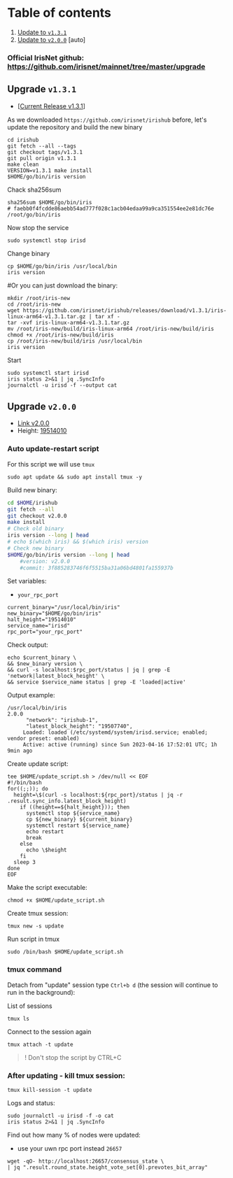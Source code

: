 # Table of contents
1. [Update to `v1.3.1`](https://github.com/AlexToTheSun/Validator_Activity/blob/main/Mainnet-Guides/IRISnet/Upgrade.md#upgrade-v131)
2. [Update to `v2.0.0`](https://github.com/AlexToTheSun/Validator_Activity/blob/main/Mainnet-Guides/IRISnet/Upgrade.md#upgrade-v200) [auto]

### Official IrisNet github: https://github.com/irisnet/mainnet/tree/master/upgrade

## Upgrade `v1.3.1`
- [[Current Release v1.3.1](https://github.com/irisnet/irishub/releases/tag/v1.3.1)]

As we downloaded `https://github.com/irisnet/irishub` before, let's update the repository and build the new binary
```
cd irishub
git fetch --all --tags
git checkout tags/v1.3.1
git pull origin v1.3.1
make clean
VERSION=v1.3.1 make install
$HOME/go/bin/iris version
```
Chack sha256sum
```
sha256sum $HOME/go/bin/iris
# faebb0f4fcdde86aebb54ad777f028c1acb04edaa99a9ca351554ee2e81dc76e  /root/go/bin/iris
```
Now stop the service
```
sudo systemctl stop irisd
```
Change binary
```
cp $HOME/go/bin/iris /usr/local/bin
iris version
```
#Or you can just download the binary:
```
mkdir /root/iris-new
cd /root/iris-new
wget https://github.com/irisnet/irishub/releases/download/v1.3.1/iris-linux-arm64-v1.3.1.tar.gz | tar xf -
tar -xvf iris-linux-arm64-v1.3.1.tar.gz
mv /root/iris-new/build/iris-linux-arm64 /root/iris-new/build/iris
chmod +x /root/iris-new/build/iris
cp /root/iris-new/build/iris /usr/local/bin
iris version
```
Start
```
sudo systemctl start irisd
iris status 2>&1 | jq .SyncInfo
journalctl -u irisd -f --output cat
```

## Upgrade `v2.0.0`

- [Link v2.0.0](https://github.com/irisnet/mainnet/blob/master/upgrade/v2.0.0.md)
- Height: [19514010](https://www.mintscan.io/iris/blocks/19514010)

### Auto update-restart script

For this script we will use `tmux`
```
sudo apt update && sudo apt install tmux -y
```
Build new binary:
```bash
cd $HOME/irishub
git fetch --all
git checkout v2.0.0
make install
# Check old binary
iris version --long | head
# echo $(which iris) && $(which iris) version
# Check new binary
$HOME/go/bin/iris version --long | head
    #version: v2.0.0
    #commit: 3f885283746f6f5515ba31a06bd4801fa155937b
```
Set variables:
- `your_rpc_port`
```
current_binary="/usr/local/bin/iris"
new_binary="$HOME/go/bin/iris"
halt_height="19514010"
service_name="irisd"
rpc_port="your_rpc_port"
```
Check output:
```
echo $current_binary \
&& $new_binary version \
&& curl -s localhost:$rpc_port/status | jq | grep -E 'network|latest_block_height' \
&& service $service_name status | grep -E 'loaded|active'
```
Output example:
```
/usr/local/bin/iris
2.0.0
      "network": "irishub-1",
      "latest_block_height": "19507740",
     Loaded: loaded (/etc/systemd/system/irisd.service; enabled; vendor preset: enabled)
     Active: active (running) since Sun 2023-04-16 17:52:01 UTC; 1h 9min ago
```

Create update script:
```
tee $HOME/update_script.sh > /dev/null << EOF
#!/bin/bash
for((;;)); do
  height=\$(curl -s localhost:${rpc_port}/status | jq -r .result.sync_info.latest_block_height)
    if ((height==${halt_height})); then
      systemctl stop ${service_name}
      cp ${new_binary} ${current_binary}
      systemctl restart ${service_name}
      echo restart
      break
    else
      echo \$height
    fi
  sleep 3
done
EOF
```
Make the script executable:
```
chmod +x $HOME/update_script.sh
```

Create tmux session:
```
tmux new -s update
```

Run script in tmux
```
sudo /bin/bash $HOME/update_script.sh
```
### tmux command
Detach from "update" session type `Ctrl+b d` (the session will continue to run in the background): 

List of sessions
```
tmux ls
```
Connect to the session again
```
tmux attach -t update
```

> ! Don't stop the script by CTRL+C 
### After updating - kill tmux session:
```
tmux kill-session -t update
```
Logs and status:
```
sudo journalctl -u irisd -f -o cat
iris status 2>&1 | jq .SyncInfo
```
Find out how many % of nodes were updated:
- use your uwn rpc port instead `26657`
```
wget -qO- http://localhost:26657/consensus_state \
| jq ".result.round_state.height_vote_set[0].prevotes_bit_array"
```


